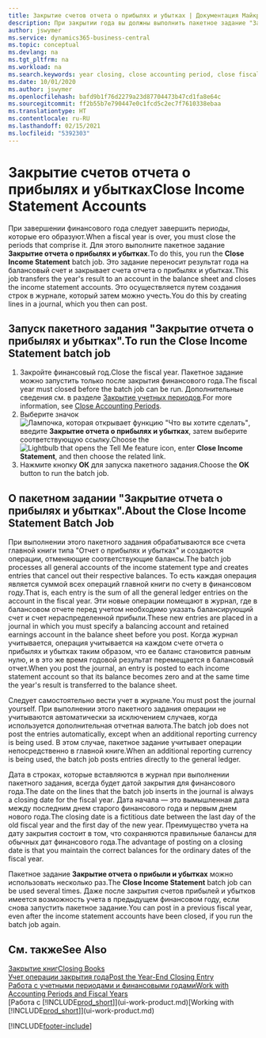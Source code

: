 ```yaml
---
title: Закрытие счетов отчета о прибылях и убытках | Документация Майкрософт
description: При закрытии года вы должны выполнить пакетное задание "Закрытие отчета о прибылях и убытках", чтобы закрыть отчетные периоды, составляющие финансовый год.
author: jswymer
ms.service: dynamics365-business-central
ms.topic: conceptual
ms.devlang: na
ms.tgt_pltfrm: na
ms.workload: na
ms.search.keywords: year closing, close accounting period, close fiscal year, bank account detailed trial balance
ms.date: 10/01/2020
ms.author: jswymer
ms.openlocfilehash: bafd9b1f76d2279a23d87704473b47cd1fa8e64c
ms.sourcegitcommit: ff2b55b7e790447e0c1fcd5c2ec7f7610338ebaa
ms.translationtype: HT
ms.contentlocale: ru-RU
ms.lasthandoff: 02/15/2021
ms.locfileid: "5392303"
---
```

# <a name="close-income-statement-accounts"></a><span data-ttu-id="f843b-103">Закрытие счетов отчета о прибылях и убытках</span><span class="sxs-lookup"><span data-stu-id="f843b-103">Close Income Statement Accounts</span></span>
<span data-ttu-id="f843b-104">При завершении финансового года следует завершить периоды, которые его образуют.</span><span class="sxs-lookup"><span data-stu-id="f843b-104">When a fiscal year is over, you must close the periods that comprise it.</span></span> <span data-ttu-id="f843b-105">Для этого выполните пакетное задание **Закрытие отчета о прибылях и убытках**.</span><span class="sxs-lookup"><span data-stu-id="f843b-105">To do this, you run the **Close Income Statement** batch job.</span></span> <span data-ttu-id="f843b-106">Это задание переносит результат года на балансовый счет и закрывает счета отчета о прибылях и убытках.</span><span class="sxs-lookup"><span data-stu-id="f843b-106">This job transfers the year's result to an account in the balance sheet and closes the income statement accounts.</span></span> <span data-ttu-id="f843b-107">Это осуществляется путем создания строк в журнале, который затем можно учесть.</span><span class="sxs-lookup"><span data-stu-id="f843b-107">You do this by creating lines in a journal, which you then can post.</span></span>

## <a name="to-run-the-close-income-statement-batch-job"></a><span data-ttu-id="f843b-108">Запуск пакетного задания "Закрытие отчета о прибылях и убытках".</span><span class="sxs-lookup"><span data-stu-id="f843b-108">To run the Close Income Statement batch job</span></span>
1. <span data-ttu-id="f843b-109">Закройте финансовый год.</span><span class="sxs-lookup"><span data-stu-id="f843b-109">Close the fiscal year.</span></span> <span data-ttu-id="f843b-110">Пакетное задание можно запустить только после закрытия финансового года.</span><span class="sxs-lookup"><span data-stu-id="f843b-110">The fiscal year must closed before the batch job can be run.</span></span> <span data-ttu-id="f843b-111">Дополнительные сведения см. в разделе [Закрытие учетных периодов](year-close-account-periods.md).</span><span class="sxs-lookup"><span data-stu-id="f843b-111">For more information, see [Close Accounting Periods](year-close-account-periods.md).</span></span>
2. <span data-ttu-id="f843b-112">Выберите значок ![Лампочка, которая открывает функцию "Что вы хотите сделать"](media/ui-search/search_small.png "Что вы хотите сделать"), введите **Закрытие отчета о прибылях и убытках**, затем выберите соответствующую ссылку.</span><span class="sxs-lookup"><span data-stu-id="f843b-112">Choose the ![Lightbulb that opens the Tell Me feature](media/ui-search/search_small.png "Tell me what you want to do") icon, enter **Close Income Statement**, and then choose the related link.</span></span>
3. <span data-ttu-id="f843b-113">Нажмите кнопку **ОК** для запуска пакетного задания.</span><span class="sxs-lookup"><span data-stu-id="f843b-113">Choose the **OK** button to run the batch job.</span></span>

## <a name="about-the-close-income-statement-batch-job"></a><span data-ttu-id="f843b-114">О пакетном задании "Закрытие отчета о прибылях и убытках".</span><span class="sxs-lookup"><span data-stu-id="f843b-114">About the Close Income Statement Batch Job</span></span>
<span data-ttu-id="f843b-115">При выполнении этого пакетного задания обрабатываются все счета главной книги типа "Отчет о прибылях и убытках" и создаются операции, отменяющие соответствующие балансы.</span><span class="sxs-lookup"><span data-stu-id="f843b-115">The batch job processes all general accounts of the income statement type and creates entries that cancel out their respective balances.</span></span> <span data-ttu-id="f843b-116">То есть каждая операция является суммой всех операций главной книги по счету в финансовом году.</span><span class="sxs-lookup"><span data-stu-id="f843b-116">That is, each entry is the sum of all the general ledger entries on the account in the fiscal year.</span></span> <span data-ttu-id="f843b-117">Эти новые операции помещают в журнал, где в балансовом отчете перед учетом необходимо указать балансирующий счет и счет нераспределенной прибыли.</span><span class="sxs-lookup"><span data-stu-id="f843b-117">These new entries are placed in a journal in which you must specify a balancing account and retained earnings account in the balance sheet before you post.</span></span> <span data-ttu-id="f843b-118">Когда журнал учитывается, операция учитывается на каждом счете отчета о прибылях и убытках таким образом, что ее баланс становится равным нулю, и в это же время годовой результат перемещается в балансовый отчет.</span><span class="sxs-lookup"><span data-stu-id="f843b-118">When you post the journal, an entry is posted to each income statement account so that its balance becomes zero and at the same time the year's result is transferred to the balance sheet.</span></span>

<span data-ttu-id="f843b-119">Следует самостоятельно вести учет в журнале.</span><span class="sxs-lookup"><span data-stu-id="f843b-119">You must post the journal yourself.</span></span> <span data-ttu-id="f843b-120">При выполнении этого пакетного задания операции не учитываются автоматически за исключением случаев, когда используется дополнительная отчетная валюта.</span><span class="sxs-lookup"><span data-stu-id="f843b-120">The batch job does not post the entries automatically, except when an additional reporting currency is being used.</span></span> <span data-ttu-id="f843b-121">В этом случае, пакетное задание учитывает операции непосредственно в главной книге.</span><span class="sxs-lookup"><span data-stu-id="f843b-121">When an additional reporting currency is being used, the batch job posts entries directly to the general ledger.</span></span>

<span data-ttu-id="f843b-122">Дата в строках, которые вставляются в журнал при выполнении пакетного задания, всегда будет датой закрытия для финансового года.</span><span class="sxs-lookup"><span data-stu-id="f843b-122">The date on the lines that the batch job inserts in the journal is always a closing date for the fiscal year.</span></span> <span data-ttu-id="f843b-123">Дата начала — это вымышленная дата между последним днем старого финансового года и первым днем нового года.</span><span class="sxs-lookup"><span data-stu-id="f843b-123">The closing date is a fictitious date between the last day of the old fiscal year and the first day of the new year.</span></span> <span data-ttu-id="f843b-124">Преимущество учета на дату закрытия состоит в том, что сохраняются правильные балансы для обычных дат финансового года.</span><span class="sxs-lookup"><span data-stu-id="f843b-124">The advantage of posting on a closing date is that you maintain the correct balances for the ordinary dates of the fiscal year.</span></span>

<span data-ttu-id="f843b-125">Пакетное задание **Закрытие отчета о прибыли и убытках** можно использовать несколько раз.</span><span class="sxs-lookup"><span data-stu-id="f843b-125">The **Close Income Statement** batch job can be used several times.</span></span> <span data-ttu-id="f843b-126">Даже после закрытия счетов прибылей и убытков имеется возможность учета в предыдущем финансовом году, если снова запустить пакетное задание.</span><span class="sxs-lookup"><span data-stu-id="f843b-126">You can post in a previous fiscal year, even after the income statement accounts have been closed, if you run the batch job again.</span></span>

## <a name="see-also"></a><span data-ttu-id="f843b-127">См. также</span><span class="sxs-lookup"><span data-stu-id="f843b-127">See Also</span></span>

[<span data-ttu-id="f843b-128">Закрытие книг</span><span class="sxs-lookup"><span data-stu-id="f843b-128">Closing Books</span></span>](year-close-books.md)  
[<span data-ttu-id="f843b-129">Учет операции закрытия года</span><span class="sxs-lookup"><span data-stu-id="f843b-129">Post the Year-End Closing Entry</span></span>](year-how-post-year-end-close-entry.md)  
[<span data-ttu-id="f843b-130">Работа с учетными периодами и финансовыми годами</span><span class="sxs-lookup"><span data-stu-id="f843b-130">Work with Accounting Periods and Fiscal Years</span></span>](finance-accounting-periods-and-fiscal-years.md)  
<span data-ttu-id="f843b-131">[Работа с [!INCLUDE[prod_short](includes/prod_short.md)]](ui-work-product.md)</span><span class="sxs-lookup"><span data-stu-id="f843b-131">[Working with [!INCLUDE[prod_short](includes/prod_short.md)]](ui-work-product.md)</span></span>


[!INCLUDE[footer-include](includes/footer-banner.md)]